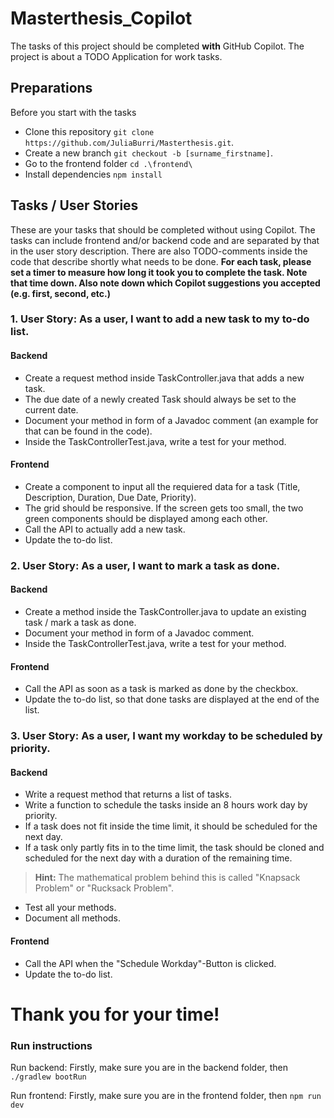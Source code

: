 # Masterthesis_Copilot
The tasks of this project should be completed **with** GitHub Copilot.
The project is about a TODO Application for work tasks.


## Preparations
Before you start with the tasks

- Clone this repository `git clone https://github.com/JuliaBurri/Masterthesis.git`.
- Create a new branch `git checkout -b [surname_firstname]`.
- Go to the frontend folder `cd .\frontend\`
- Install dependencies `npm install`

## Tasks / User Stories
These are your tasks that should be completed without using Copilot. The tasks can include frontend and/or backend code and are separated by that in the user story description. There are also TODO-comments inside the code that describe shortly what needs to be done.
**For each task, please set a timer to measure how long it took you to complete the task. Note that time down. Also note down which Copilot suggestions you accepted (e.g. first, second, etc.)**
### 1. User Story: As a user, I want to add a new task to my to-do list.
#### Backend
- Create a request method inside TaskController.java that adds a new task.
- The due date of a newly created Task should always be set to the current date.
- Document your method in form of a Javadoc comment (an example for that can be found in the code).
- Inside the TaskControllerTest.java, write a test for your method.
#### Frontend
- Create a component to input all the requiered data for a task (Title, Description, Duration, Due Date, Priority).
- The grid should be responsive. If the screen gets too small, the two green components should be displayed among each other.
- Call the API to actually add a new task.
- Update the to-do list.

### 2. User Story: As a user, I want to mark a task as done.
#### Backend

- Create a method inside the TaskController.java to update an existing task / mark a task as done.
- Document your method in form of a Javadoc comment.
- Inside the TaskControllerTest.java, write a test for your method.

#### Frontend
- Call the API as soon as a task is marked as done by the checkbox.
- Update the to-do list, so that done tasks are displayed at the end of the list.

### 3. User Story: As a user, I want my workday to be scheduled by priority.
#### Backend
- Write a request method that returns a list of tasks.
- Write a function to schedule the tasks inside an 8 hours work day by priority.
- If a task does not fit inside the time limit, it should be scheduled for the next day.
- If a task only partly fits in to the time limit, the task should be cloned and scheduled for the next day with a duration of the remaining time.
> **Hint:** The mathematical problem behind this is called "Knapsack Problem" or "Rucksack Problem".
- Test all your methods.
- Document all methods.

#### Frontend
- Call the API when the "Schedule Workday"-Button is clicked.
- Update the to-do list.

# Thank you for your time!

### Run instructions
Run backend: Firstly, make sure you are in the backend folder, then `./gradlew bootRun`

Run frontend: Firstly, make sure you are in the frontend folder, then `npm run dev`
